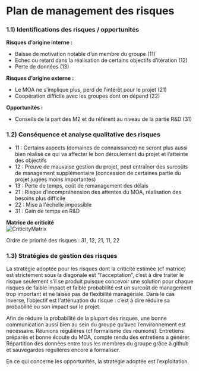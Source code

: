 # Plan de management des risques


### 1.1) Identifications des risques / opportunités
__Risques d’origine interne :__
* Baisse de motivation notable d’un membre du groupe (11)
* Echec ou retard dans la réalisation de certains objectifs d’itération (12)
* Perte de données (13)

__Risques d’origine externe :__
* Le MOA ne s’implique plus, perd de l'intérêt pour le projet (21)
* Coopération difficile avec les groupes dont on dépend (22)

__Opportunités :__
* Conseils de la part des M2 et du référent au niveau de la partie R&D (31)

### 1.2) Conséquence et analyse qualitative des risques

* 11 : Certains aspects (domaines de connaissance) ne seront plus aussi bien réalisé ce qui va affecter le bon déroulement du projet et l’atteinte des objectifs
* 12 : Preuve de mauvaise gestion du projet, peut entraîner des surcoûts de management supplémentaire (concession de certaines partie du projet jugées moins importantes)
* 13 : Perte de temps, coût de remanagement des délais
* 21 : Risque d’incompréhension des attentes du MOA, réalisation des besoins plus difficile
* 22 : Mise à l'échelle impossible
* 31 : Gain de temps en R&D

**Matrice de criticité**  
![CriticityMatrix](https://zupimages.net/up/19/05/jeqn.png)



Ordre de priorité des risques : 31, 12, 21, 11, 22

### 1.3) Stratégies de gestion des risques

La stratégie adoptée pour les risques dont la criticité estimée (cf matrice) est strictement sous la diagonale est “l’acceptation”, 
c’est à dire traiter le risque seulement s’il se produit puisque concevoir une solution pour chaque risques de faible impact 
et faible probabilité est un surcoût de management trop important et ne laisse pas de flexibilité managériale. 
Dans le cas inverse, l’objectif est l'atténuation du risque : c’est à dire réduire sa probabilité ou son impact sur le projet. 

Afin de réduire la probabilité de la plupart des risques, une bonne communication aussi bien au sein du groupe qu’avec l’environnement est nécessaire.
Réunions régulières (cf formalisme des réunions).
Entretiens préparés et bonne écoute du MOA, compte rendu des entretiens a générer.  
Répartition des données entre tous les membres du groupe grâce à github et sauvegardes regulières encore à formaliser.

En ce qui concerne les opportunités, la stratégie adoptée est l’exploitation.


